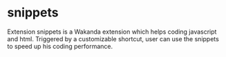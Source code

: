 # snippets
Extension snippets is a Wakanda extension which helps coding javascript and html. Triggered by a customizable shortcut, user can use the snippets to speed up his coding performance.
